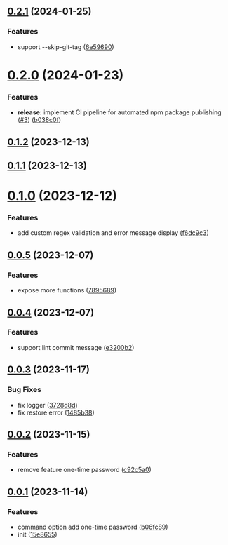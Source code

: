 ## [0.2.1](https://github.com/varletjs/release/compare/v0.2.0...v0.2.1) (2024-01-25)


### Features

* support --skip-git-tag ([6e59690](https://github.com/varletjs/release/commit/6e596905437c4d08a31577690d08a5dbdc0d0007))



# [0.2.0](https://github.com/varletjs/release/compare/v0.1.2...v0.2.0) (2024-01-23)


### Features

* **release:** implement CI pipeline for automated npm package publishing ([#3](https://github.com/varletjs/release/issues/3)) ([b038c0f](https://github.com/varletjs/release/commit/b038c0fd966b8764beacc8c45d2b96dbbceae62b))



## [0.1.2](https://github.com/varletjs/release/compare/v0.1.1...v0.1.2) (2023-12-13)



## [0.1.1](https://github.com/varletjs/release/compare/v0.1.0...v0.1.1) (2023-12-13)



# [0.1.0](https://github.com/varletjs/release/compare/v0.0.5...v0.1.0) (2023-12-12)


### Features

* add custom regex validation and error message display ([f6dc9c3](https://github.com/varletjs/release/commit/f6dc9c3ebb05af25d3aa01ce2a51c776daeac7c9))



## [0.0.5](https://github.com/varletjs/release/compare/v0.0.4...v0.0.5) (2023-12-07)


### Features

* expose more functions ([7895689](https://github.com/varletjs/release/commit/7895689306a73d5ef3b59e4759e2a603b47a40a7))



## [0.0.4](https://github.com/varletjs/release/compare/v0.0.3...v0.0.4) (2023-12-07)


### Features

* support lint commit message ([e3200b2](https://github.com/varletjs/release/commit/e3200b2795a93213eab75af68674b1a6ea5327cf))



## [0.0.3](https://github.com/varletjs/release/compare/v0.0.2...v0.0.3) (2023-11-17)


### Bug Fixes

* fix logger ([3728d8d](https://github.com/varletjs/release/commit/3728d8d36809c4eb6ef49017c146f5763ec69237))
* fix restore error ([1485b38](https://github.com/varletjs/release/commit/1485b3830056e8e27fb3cedc0100e0db08727056))



## [0.0.2](https://github.com/varletjs/release/compare/v0.0.1...v0.0.2) (2023-11-15)


### Features

* remove feature one-time password ([c92c5a0](https://github.com/varletjs/release/commit/c92c5a07cfab6e7a3c4fde7963b4a7a536b23acc))



## [0.0.1](https://github.com/varletjs/release/compare/15e865524628c2dd7db31de8c3052a6f1e3d2276...v0.0.1) (2023-11-14)


### Features

* command option add one-time password ([b06fc89](https://github.com/varletjs/release/commit/b06fc893e9c05985fd65bc814e2c33851144c497))
* init ([15e8655](https://github.com/varletjs/release/commit/15e865524628c2dd7db31de8c3052a6f1e3d2276))



